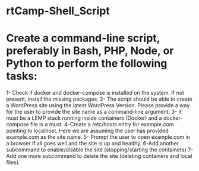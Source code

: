 # rtCamp-Shell_Script

# Create a command-line script, preferably in Bash, PHP, Node, or Python to perform the following tasks:

1- Check if docker and docker-compose is installed on the system. If not present, install the missing packages.
2- The script should be able to create a WordPress site using the latest WordPress Version. Please provide a way for the user to provide the site name as a command-line argument.
3- It must be a LEMP stack running inside containers (Docker) and a docker-compose file is a must.
4-Create a /etc/hosts entry for example.com pointing to localhost. Here we are assuming the user has provided example.com as the site name.
5- Prompt the user to open example.com in a browser if all goes well and the site is up and healthy.
6-Add another subcommand to enable/disable the site (stopping/starting the containers)
7-Add one more subcommand to delete the site (deleting containers and local files).

